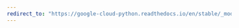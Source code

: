 ```yaml
---
redirect_to: "https://google-cloud-python.readthedocs.io/en/stable/_modules/google/cloud/spanner_v1/snapshot.html"
---
```

